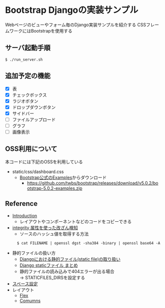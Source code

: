 # Bootstrap Djangoの実装サンプル

Webページのビューやフォーム毎のDjango実装サンプルを紹介する
CSSフレームワークにはBootstrapを使用する

## サーバ起動手順

```
$ ./run_server.sh
```

## 追加予定の機能

* [x] 表
* [x] チェックボックス
* [x] ラジオボタン
* [x] ドロップダウンボタン
* [x] サイドバー
* [ ] ファイルアップロード
* [ ] グラフ
* [ ] 画像表示

## OSS利用について

本コードには下記のOSSを利用している

* static/css/dashboard.css
  * [Bootstrap公式のExamples](https://getbootstrap.jp/docs/5.0/examples/)からダウンロード
    * https://github.com/twbs/bootstrap/releases/download/v5.0.2/bootstrap-5.0.2-examples.zip


## Reference

* [Introduction](https://getbootstrap.com/docs/4.3/getting-started/introduction/)
  * レイアウトやコンポーネントなどのコードをコピーできる
* [integrity 属性を使った改ざん検知](https://mgng.mugbum.info/1468)
  * ソースのハッシュ値を取得する方法  
  ```
    $ cat FILENAME | openssl dgst -sha384 -binary | openssl base64 -A
  ```
* 静的ファイルの扱い方
  * [Djangoにおける静的ファイル(static file)の取り扱い](https://qiita.com/saira/items/a1c565c4a2eace268a07)
  * [Django staticファイル まとめ](https://qiita.com/okoppe8/items/38688fa9259f261c9440)
  * 静的ファイルの読み込みで404エラーが出る場合  
    → STATICFILES_DIRSを設定する
* [スペース設定](https://getbootstrap.com/docs/5.1/utilities/spacing/)
* レイアウト
  * [Flex](https://getbootstrap.com/docs/5.1/utilities/flex/)
  * [Comumns](https://getbootstrap.com/docs/5.1/layout/columns/)



